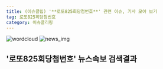 ```yaml
---
title: (이슈클립) '**로또825회당첨번호**' 관련 이슈, 기사 모아 보기
tag: 로또825회당첨번호
category: 이슈클리핑
---
```

![wordcloud](https://s3.ap-northeast-2.amazonaws.com/lyrics101-wordcloud/2018-09-30-1538259453.png)
![news_img](https://user-images.githubusercontent.com/42597476/44507050-1206f400-a6e4-11e8-8d98-7ffbfebb353f.png)
## **'**로또825회당첨번호**'** 뉴스속보 검색결과

